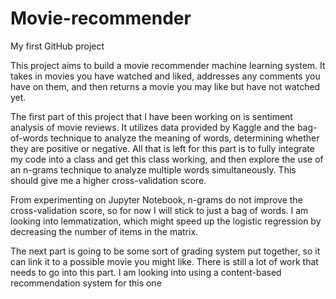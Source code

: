 # Movie-recommender
My first GitHub project

This project aims to build a movie recommender machine learning system. It takes in movies you have watched and liked, addresses any comments you have on them, and then returns a movie you may like but have not watched yet.

The first part of this project that I have been working on is sentiment analysis of movie reviews. It utilizes data provided by Kaggle and the bag-of-words technique to analyze the meaning of words, determining whether they are positive or negative. 
All that is left for this part is to fully integrate my code into a class and get this class working, and then explore the use of an n-grams technique to analyze multiple words simultaneously. This should give me a higher cross-validation score. 

From experimenting on Jupyter Notebook, n-grams do not improve the cross-validation score, so for now I will stick to just a bag of words. I am looking into lemmatization, which might speed up the logistic regression by decreasing the number of items in the matrix. 

The next part is going to be some sort of grading system put together, so it can link it to a possible movie you might like. There is still a lot of work that needs to go into this part. I am looking into using a content-based recommendation system for this one 

